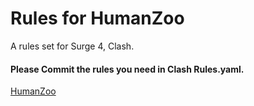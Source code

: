 # Rules for HumanZoo
A rules set for Surge 4, Clash.


#### Please Commit the rules you need in Clash Rules.yaml.


[HumanZoo](https://github.com/YIZHEV/Rules-for-HumanZoo/blob/master/Medias/HumanZoo.jpg)

